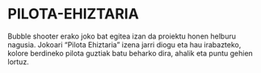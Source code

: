 # PILOTA-EHIZTARIA
Bubble shooter erako joko bat egitea izan da proiektu honen helburu nagusia. Jokoari “Pilota Ehiztaria” izena jarri diogu eta hau irabazteko, kolore berdineko pilota guztiak batu beharko dira, ahalik eta puntu gehien lortuz.

